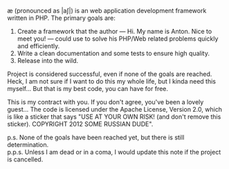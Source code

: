 æ (pronounced as |aʃ|) is an web application development framework written in PHP. The primary goals are:

1. Create a framework that the author — Hi. My name is Anton. Nice to meet you! — could use to solve his PHP/Web related problems quickly and efficiently.
2. Write a clean documentation and some tests to ensure high quality.
3. Release into the wild.

Project is considered successful, even if none of the goals are reached. Heck, I am not sure if I want to do this my whole life, but I kinda need this myself... But that is my best code, you can have for free.

This is my contract with you. If you don't agree, you've been a lovely guest... The code is licensed under the Apache License, Version 2.0, which is like a sticker that says "USE AT YOUR OWN RISK! (and don't remove this sticker). COPYRIGHT 2012 SOME RUSSIAN DUDE".

p.s. None of the goals have been reached yet, but there is still determination.    
p.p.s. Unless I am dead or in a coma, I would update this note if the project is cancelled.